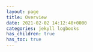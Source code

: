 ```yaml
---
layout: page
title: Overview
date: 2021-02-02 14:12:40+0000
categories: jekyll logbooks
has_children: true
has_toc: true
---
```

